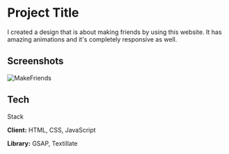 
# Project Title

I created a design that is about making friends by using this website. It has amazing animations and it's completely responsive as well.


## Screenshots

![MakeFriends](https://user-images.githubusercontent.com/97656404/199750557-111323b6-6b6a-4a84-8b3d-30c4556b5a84.png)

## Tech

 Stack

**Client:** HTML, CSS, JavaScript

**Library:** GSAP, Textillate

